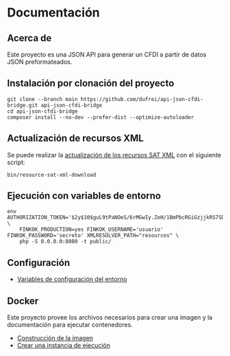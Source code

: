 # Documentación

## Acerca de

Este proyecto es una JSON API para generar un CFDI a partir de datos JSON preformateados.

## Instalación por clonación del proyecto

```shell
git clone --branch main https://github.com/dufrei/api-json-cfdi-bridge.git api-json-cfdi-bridge
cd api-json-cfdi-bridge
composer install --no-dev --prefer-dist --optimize-autoloader
```

## Actualización de recursos XML

Se puede realizar la [actualización de los recursos SAT XML](recursos-sat-xml.md) con el siguiente script:

```shell
bin/resource-sat-xml-download
```

## Ejecución con variables de entorno

```shell
env AUTHORIZATION_TOKEN='$2y$10$guL9tPaNOeS/6rMGwIy.ZeH/1BmPbcRGiGzjjkRS7SDI0bM9mBMV' \
    FINKOK_PRODUCTION=yes FINKOK_USERNAME='usuario' FINKOK_PASSWORD='secreto' XMLRESOLVER_PATH="resources" \
    php -S 0.0.0.0:8080 -t public/
```

## Configuración

- [Variables de configuración del entorno](configuracion.md)

## Docker

Este proyecto provee los archivos necesarios para crear una imagen y la documentación para ejecutar contenedores.

- [Construcción de la imagen](docker-construir.md)
- [Crear una instancia de ejecución](docker-ejecutar.md)
